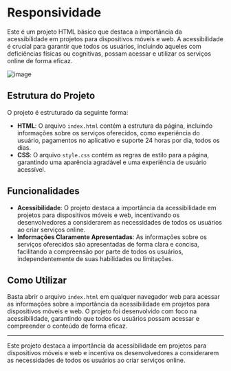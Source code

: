 # Responsividade

Este é um projeto HTML básico que destaca a importância da acessibilidade em projetos para dispositivos móveis e web. A acessibilidade é crucial para garantir que todos os usuários, incluindo aqueles com deficiências físicas ou cognitivas, possam acessar e utilizar os serviços online de forma eficaz.

![image](https://github.com/gabrielvtdev/projeto-explorer-04/assets/100651934/c6065012-c37c-4323-b0da-133f6e8f14db)


## Estrutura do Projeto

O projeto é estruturado da seguinte forma:

- **HTML**: O arquivo `index.html` contém a estrutura da página, incluindo informações sobre os serviços oferecidos, como experiência do usuário, pagamentos no aplicativo e suporte 24 horas por dia, todos os dias.
- **CSS**: O arquivo `style.css` contém as regras de estilo para a página, garantindo uma aparência agradável e uma experiência de usuário acessível.

## Funcionalidades

- **Acessibilidade**: O projeto destaca a importância da acessibilidade em projetos para dispositivos móveis e web, incentivando os desenvolvedores a considerarem as necessidades de todos os usuários ao criar serviços online.
- **Informações Claramente Apresentadas**: As informações sobre os serviços oferecidos são apresentadas de forma clara e concisa, facilitando a compreensão por parte de todos os usuários, independentemente de suas habilidades ou limitações.

## Como Utilizar

Basta abrir o arquivo `index.html` em qualquer navegador web para acessar as informações sobre a importância da acessibilidade em projetos para dispositivos móveis e web. O projeto foi desenvolvido com foco na acessibilidade, garantindo que todos os usuários possam acessar e compreender o conteúdo de forma eficaz.

---

Este projeto destaca a importância da acessibilidade em projetos para dispositivos móveis e web e incentiva os desenvolvedores a considerarem as necessidades de todos os usuários ao criar serviços online.
